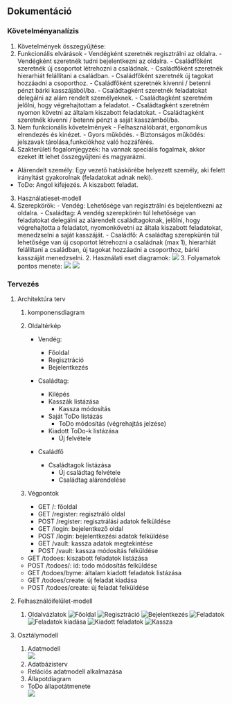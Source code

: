 ## Dokumentáció

### Követelményanalízis

1. Követelmények összegyűjtése: 
  1. Funkcionális elvárások
    - Vendégként szeretnék regisztrálni az oldalra.
    - Vendégként szeretnék tudni bejelentkezni az oldalra.
    - Családfőként szeretnék új csoportot létrehozni a családnak.
    - Családfőként szeretnék hierarhiát felállítani a családban.
    - Családfőként szeretnék új tagokat hozzáadni a csoporthoz.
    - Családfőként szeretnék kivenni / betenni pénzt bárki kasszájából/ba.
    - Családtagként szeretnék feladatokat delegálni az alám rendelt személyeknek.
    - Családtagként szeretném jelölni, hogy végrehajtottam a feladatot.
    - Családtagként szeretném nyomon követni az általam kiszabott feladatokat.
    - Családtagként szeretnék kivenni / betenni pénzt a saját kasszámból/ba.
  2. Nem funkcionális követelmények
    - Felhasználóbarát, ergonomikus elrendezés és kinézet.
    - Gyors működés.
    - Biztonságos működés: jelszavak tárolása,funkciókhoz való hozzáférés.
2. Szakterületi fogalomjegyzék: ha vannak speciális fogalmak, akkor ezeket itt lehet összegyűjteni és magyarázni.
  - Alárendelt személy: Egy vezető hatáskörébe helyezett személy, aki felett irányítást gyakorolnak (feladatokat adnak neki).
  - ToDo: Angol kifejezés. A kiszabott feladat.
3. Használatieset-modell
  1. Szerepkörök:
    - Vendég: Lehetősége van regisztrálni és bejelentkezni az oldalra.
    - Családtag: A vendég szerepkörén túl lehetősége van feladatokat delegálni az alárendelt családtagoknak, jelölni, hogy végrehajtotta a feladatot, nyomonkövetni az általa kiszabott feladatokat, menedzselni a saját kasszáját.
    - Családfő: A családtag szerepkürén túl lehetősége van új csoportot létrehozni a családnak (max 1), hierarhiát felállítani a családban, új tagokat hozzáadni a csoporthoz, bárki kasszáját menedzselni.
    2. Használati eset diagramok: 
    ![](https://dl.dropboxusercontent.com/u/203114437/AlkFejl/usecase.png)
    3. Folyamatok pontos menete:
    ![](https://dl.dropboxusercontent.com/u/203114437/AlkFejl/ToDo-k%20list%C3%A1z%C3%A1sa.png)
    ![](https://dl.dropboxusercontent.com/u/203114437/AlkFejl/%C3%BAj%20csal%C3%A1dtag%20hozz%C3%A1ad%C3%A1sa.png)
    

### Tervezés

1. Architektúra terv
    1. komponensdiagram
    2. Oldaltérkép
    	- Vendég:
	      - Főoldal
	      - Regisztráció
	      - Bejelentkezés

	    - Családtag:
	      - Kilépés
	      - Kasszák listázása
		       + Kassza módosítás
	      - Saját ToDo listázás
		       + ToDo módosítás (végrehajtás jelzése)
	      - Kiadott ToDo-k listázása
		       + Új felvétele

	   - Családfő
	      - Családtagok listázása
		      + Új családtag felvétele
		      + Családtag alárendelése
	
    3. Végpontok
    	- GET /: főoldal
	    - GET /register: regisztráló oldal
	    - POST /register: regisztrálási adatok felküldése
	    - GET /login: bejelentkező oldal
	    - POST /login: bejelentkezési adatok felküldése
	    - GET /vault: kassza adatok megtekintése
	    - POST /vault: kassza módosítás felküldése
      - GET /todoes: kiszabott feladatok listázása
      - POST /todoes/: id: todo módosítás felküldése
      - GET /todoes/byme: általam kiadott feladatok listázása
      - GET /todoes/create: új feladat kiadása
      - POST /todoes/create: új feladat felküldése

2. Felhasználóifelület-modell
    1. Oldalvázlatok
    ![Főoldal](https://dl.dropboxusercontent.com/u/203114437/AlkFejl/Fooldal.PNG)
    ![Regisztráció](https://dl.dropboxusercontent.com/u/203114437/AlkFejl/Regisztr%C3%A1ci%C3%B3.PNG)
    ![Bejelentkezés](https://dl.dropboxusercontent.com/u/203114437/AlkFejl/bejelentkezes.PNG)
    ![Feladatok](https://dl.dropboxusercontent.com/u/203114437/AlkFejl/feladatok.PNG)
    ![Feladatok kiadása](https://dl.dropboxusercontent.com/u/203114437/AlkFejl/feladat_kiadasa.PNG)
    ![Kiadott feladatok](https://dl.dropboxusercontent.com/u/203114437/AlkFejl/Kiadott%20feladatok.PNG)
    ![Kassza](https://dl.dropboxusercontent.com/u/203114437/AlkFejl/Kassz%C3%A1k.PNG)
    
3. Osztálymodell
    1. Adatmodell  
      ![](https://dl.dropboxusercontent.com/u/203114437/AlkFejl/adatmodell2.png)
    2. Adatbázisterv
      * Relációs adatmodell alkalmazása
    3. Állapotdiagram
      * ToDo állapotátmenete  
      ![](https://dl.dropboxusercontent.com/u/203114437/AlkFejl/state-machine.PNG)

